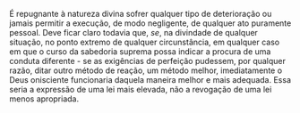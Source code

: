 ﻿É repugnante à natureza divina sofrer qualquer tipo de deterioração ou jamais permitir a execução, de modo negligente, de qualquer ato puramente pessoal. Deve ficar claro todavia que, <I>se</I>, na divindade de qualquer situação, no ponto extremo de qualquer circunstância, em qualquer caso em que o curso da sabedoria suprema possa indicar a procura de uma conduta diferente - se as exigências de perfeição pudessem, por qualquer razão, ditar outro método de reação, um método melhor, imediatamente o Deus onisciente funcionaria daquela maneira melhor e mais adequada. Essa seria a expressão de uma lei mais elevada, não a revogação de uma lei menos apropriada.